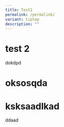 ```yaml
---
title: Test2
permalink: /permalink/
variant: tiptap
description: ""
---
```

<h1>test 2</h1><p>dokdpd</p><h1>oksosqda</h1><p></p><h1>ksksaadlkad</h1><p>ddaad</p>